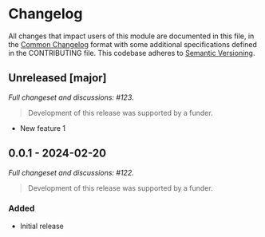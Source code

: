 # Changelog

All changes that impact users of this module are documented in this file, in the [Common Changelog](https://common-changelog.org) format with some additional specifications defined in the CONTRIBUTING file. This codebase adheres to [Semantic Versioning](https://semver.org/spec/v2.0.0.html).

## Unreleased [major]

_Full changeset and discussions: #123._

> Development of this release was supported by a funder.

- New feature 1

## 0.0.1 - 2024-02-20

_Full changeset and discussions: #122._

> Development of this release was supported by a funder.

### Added

- Initial release
